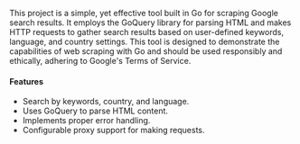This project is a simple, yet effective tool built in Go for scraping Google search results. It employs the GoQuery library for parsing HTML and makes HTTP requests to gather search results based on user-defined keywords, language, and country settings. This tool is designed to demonstrate the capabilities of web scraping with Go and should be used responsibly and ethically, adhering to Google's Terms of Service.

#### Features

- Search by keywords, country, and language.
- Uses GoQuery to parse HTML content.
- Implements proper error handling.
- Configurable proxy support for making requests.

